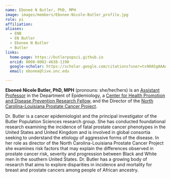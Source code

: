 ```yaml
---
name: Eboneé N Butler, PhD, MPH
image: images/members/Ebonee-Nicole-Butler_profile.jpg
role: pi
affiliation:
aliases:
  - ENB
  - EN Butler
  - Ebonee N Butler
  - Butler
links:
  home-page: https://butlerpopsci.github.io
  orcid: 0000-0002-4638-1190
  google-scholar: https://scholar.google.com/citations?user=ts9OA5gAAAAJ
  email: ebonee@live.unc.edu

---
```


**Eboneé Nicole Butler, PhD, MPH** (pronouns: she/her/hers) is an [Assistant Professor](https://sph.unc.edu/adv_profile/ebonee-nicole-butler/) in the Department of Epidemiology, a [Center for Health Promotion and Disease Prevention Research Fellow,](https://hpdp.unc.edu/people/research-fellows/current-hpdp-research-fellows/ebonee-nicole-butler-phd-mph/) and the Director of the [North Carolina-Louisiana Prostate Cancer Project](https://pcap.bioinf.unc.edu/index.php).

Dr. Butler is a cancer epidemiologist and the principal investigator of the Butler Population Sciences research group. She has conducted foundational research examining the incidence of fatal prostate cancer phenotypes in the United States and United Kingdom and is involved in global consortia seeking to understand the etiology of aggressive forms of the disease. In her role as director of the North Carolina-Louisiana Prostate Cancer Project she examines risk factors that may explain the differences observed in prostate cancer risk, severity and progression between Black and White men in the southern United States. Dr. Butler has a growing body of research that aims to explore disparities in incidence and mortality for breast and prostate cancers among people of African ancestry.

